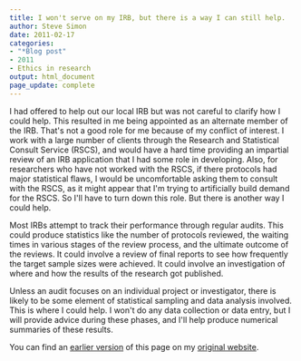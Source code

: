```yaml
---
title: I won't serve on my IRB, but there is a way I can still help.
author: Steve Simon
date: 2011-02-17
categories:
- "*Blog post"
- 2011
- Ethics in research
output: html_document
page_update: complete
---
```


I had offered to help out our local IRB but was not careful to clarify how I could help. This resulted in me being appointed as an alternate member of the IRB. That's not a good role for me because of my conflict of interest. I work with a large number of clients through the Research and Statistical Consult Service (RSCS), and would have a hard time providing an impartial review of an IRB application that I had some role in developing. Also, for researchers who have not worked with the RSCS, if there protocols had major statistical flaws, I would be uncomfortable asking them to consult with the RSCS, as it might appear that I'm trying to artificially build demand for the RSCS. So I'll have to turn down this role. But there is another way I could help.

<!---More--->

Most IRBs attempt to track their performance through regular audits. This could produce statistics like the number of protocols reviewed, the waiting times in various stages of the review process, and the ultimate outcome of the reviews. It could involve a review of final reports to see how frequently the target sample sizes were achieved. It could involve an investigation of where and how the results of the research got published.

Unless an audit focuses on an individual project or investigator, there is likely to be some element of statistical sampling and data analysis involved. This is where I could help. I won't do any data collection or data entry, but I will provide advice during these phases, and I'll help produce numerical summaries of these results.

You can find an [earlier version][sim1] of this page on my [original website][sim2].

[sim1]: http://www.pmean.com/11/HelpMyIrb.html
[sim2]: http://www.pmean.com/original_site.html 
